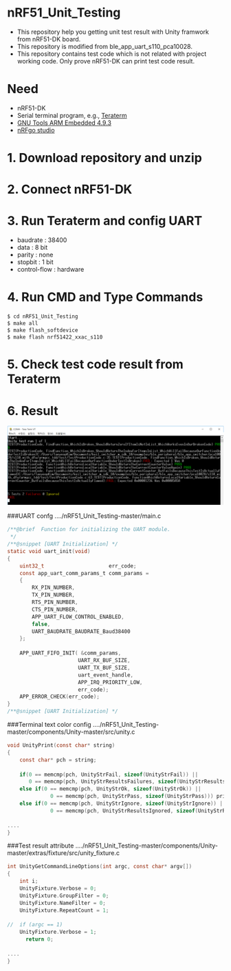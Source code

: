 # nRF51_Unit_Testing
- This repository help you getting unit test result with Unity framwork from nRF51-DK board.
- This repository is modified from ble_app_uart_s110_pca10028.
- This repository contains test code which is not related with project working code. Only prove nRF51-DK can print test code result.

# Need
- nRF51-DK
- Serial terminal program, e.g., [Teraterm](http://download.cnet.com/Tera-Term/3000-20432_4-75766675.html)
- [GNU Tools ARM Embedded 4.9.3](https://launchpad.net/gcc-arm-embedded/4.9/4.9-2015-q3-update)
- [nRFgo studio](https://www.nordicsemi.com/eng/Products/2.4GHz-RF/nRFgo-Studio)


# 1. Download repository and unzip

# 2. Connect nRF51-DK

# 3. Run Teraterm and config UART
- baudrate : 38400
- data : 8 bit
- parity : none
- stopbit : 1 bit
- control-flow : hardware

# 4. Run CMD and Type Commands
```
$ cd nRF51_Unit_Testing
$ make all
$ make flash_softdevice
$ make flash nrf51422_xxac_s110
```
# 5. Check test code result from Teraterm

# 6. Result
![image](docs/images/Test_Result.PNG)

###UART confg
..../nRF51_Unit_Testing-master/main.c
```C
/**@brief  Function for initializing the UART module.
 */
/**@snippet [UART Initialization] */
static void uart_init(void)
{
    uint32_t                     err_code;
    const app_uart_comm_params_t comm_params =
    {
        RX_PIN_NUMBER,
        TX_PIN_NUMBER,
        RTS_PIN_NUMBER,
        CTS_PIN_NUMBER,
        APP_UART_FLOW_CONTROL_ENABLED,
        false,
        UART_BAUDRATE_BAUDRATE_Baud38400
    };

    APP_UART_FIFO_INIT( &comm_params,
                       UART_RX_BUF_SIZE,
                       UART_TX_BUF_SIZE,
                       uart_event_handle,
                       APP_IRQ_PRIORITY_LOW,
                       err_code);
    APP_ERROR_CHECK(err_code);
}
/**@snippet [UART Initialization] */
```

###Terminal text color config
..../nRF51_Unit_Testing-master/components/Unity-master/src/unity.c
```C
void UnityPrint(const char* string)
{
    const char* pch = string;
	
	if(0 == memcmp(pch, UnityStrFail, sizeof(UnityStrFail)) ||
	   0 == memcmp(pch, UnityStrResultsFailures, sizeof(UnityStrResultsFailures))) printf("\33[31m");
	else if(0 == memcmp(pch, UnityStrOk, sizeof(UnityStrOk)) ||
			  0 == memcmp(pch, UnityStrPass, sizeof(UnityStrPass))) printf("\33[32m");
	else if(0 == memcmp(pch, UnityStrIgnore, sizeof(UnityStrIgnore)) ||
			  0 == memcmp(pch, UnityStrResultsIgnored, sizeof(UnityStrResultsIgnored))) printf("\33[33m");

....
}
```

###Test result attribute
..../nRF51_Unit_Testing-master/components/Unity-master/extras/fixture/src/unity_fixture.c
```C
int UnityGetCommandLineOptions(int argc, const char* argv[])
{
    int i;
    UnityFixture.Verbose = 0;
    UnityFixture.GroupFilter = 0;
    UnityFixture.NameFilter = 0;
    UnityFixture.RepeatCount = 1;
    
//	if (argc == 1)
    UnityFixture.Verbose = 1;
	  return 0;

....
}
```
